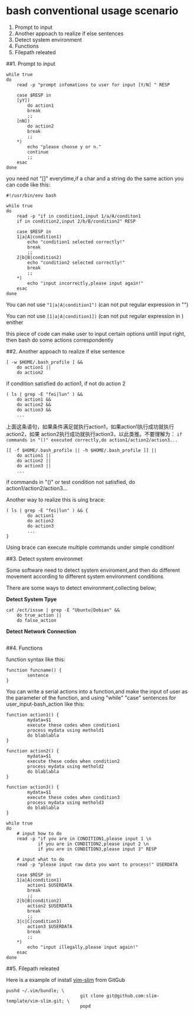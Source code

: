 # bash conventional usage scenario 

1. Prompt to input
2. Another appoach to realize if else sentences
3. Detect system environment
4. Functions
5. Filepath releated

##1. Prompt to input

```
while true
do
	read -p "prompt infomations to user for input [Y/N] " RESP

	case $RESP in
	[yY])
		do action1
		break
		;;
	[nN])
		do action2
		break
		;;
	*)
		echo "please choose y or n."
		continue
		;;
	esac
done
```

you need not "[]" everytime,if a char and a string do the same action you can 
code like this:

```
#!/usr/bin/env bash

while true
do
	read -p "if in condition1,input 1/a/A/conditon1 
	if in condition2,input 2/b/B/condition2" RESP

	case $RESP in
	1|a|A|condition1)
		echo "condition1 selected correctly!"
		break
		;;
	2|b|B|condition2)
		echo "condition2 selected correctly!"
		break
		;;
	*)
		echo "input incorrectly,please input again!"
	esac
done
```

You can not use `"1|a|A|condition1")` (can not put regular expression in "")

You can not use `[1|a|A|condition1])` (can not put regular expression in ) enither

this piece of code can make user to input certain options untill input right, then bash
do some actions correspondently

##2. Another appoach to realize if else sentence

```
[ -w $HOME/.bash_profile ] &&
	do action1 ||
	do action2
```
if condition satisfied do action1, if not do action 2

```
( ls | grep -E "fei|lun" ) &&
	do action1 &&
	do action2 &&
	do action3 &&
	...
```
上面这条语句，如果条件满足就执行action1，如果action1执行成功就执行action2，如果
action2执行成功就执行action3，以此类推。不要理解为：
`if commands in "()" executed correctly,do action1/action2/action3...`

```
[[ -f $HOME/.bash_profile || -h $HOME/.bash_profile ]] ||
	do action1 ||
	do action2 ||
	do action3 ||
	...
```

if commands in "()" or test condition not satisfied, do action1/action2/action3...

Another way to realize this is uing brace:

```
( ls | grep -E "fei|lun" ) && {
		do action1
		do action2
		do action3
		...
}
```
Using brace can execute multiple commands under simple condition!

##3. Detect system environmet

Some software need to detect system enviroment,and then do different movement according
to different system environment conditions

There are some ways to detect environment,collecting below;

**Detect System Tpye**

```
cat /ect/issue | grep -E "Ubuntu|Debian" &&
	do true_action ||
	do false_action
```

**Detect Network Connection**

```

```



##4. Functions

function syntax like this:

```
function funcname() {
		sentence
}
```

You can write a serial actions into a function,and make the input of user as the 
parameter of the function, and using "while" "case" sentences for user_input-bash_action
like this:

```
function action1() {
		mydata=$1
		execute these codes when condition1
		process mydata using methold1
		do blablabla
}

function action2() {
		mydata=$1
		execute these codes when condition2
		process mydata using methold2
		do blablabla
}

function action3() {
		mydata=$1
		execute these codes when condition3
		process mydata using methold3
		do blablabla
}

while true
do
	# input how to do
	read -p "if you are in CONDITION1,please input 1 \n
			if you are in CONDITION2,please input 2 \n
			if you are in CONDITION3,please input 3" RESP

	# input what to do
	read -p "please input raw data you want to process!" USERDATA

	case $RESP in
	1|a|A|condition1)
		action1 $USERDATA
		break
		;;
	2|b|B|condition2)
		action2 $USERDATA
		break
		;;
	3|c|C|condition3)
		action3 $USERDATA
		break
		;;
	*)
		echo "input illegally,please input again!"
	esac
done
```
		
##5. Filepath releated

Here is a example of install [vim-slim](https://github.com/slim-template/vim-slim) from GitGub
```
pushd ~/.vim/bundle; \
							git clone git@github.com:slim-template/vim-slim.git; \
							popd
```
